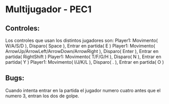 # Multijugador - PEC1
## Controles:
Los controles que usan los distintos jugadores son:
Player1: Movimento( W/A/S/D ), Disparo( Space ), Entrar en partida( E )
Player1: Movimento( ArrowUp/ArrowLeft/ArrowDown/ArrowRight ), Disparo( Enter ), Entrar en partida( RightShift )
Player1: Movimento( T/F/G/H ), Disparo( N ), Entrar en partida( Y )
Player1: Movimento( I/J/K/L ), Disparo( . ), Entrar en partida( O )

## Bugs:
Cuando intenta entrar en la partida el jugador numero cuatro antes que el numero 3, entran los dos de golpe.